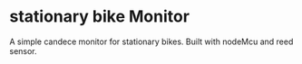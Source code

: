 # stationary bike Monitor
A simple candece monitor for stationary bikes. Built with nodeMcu and reed sensor.
